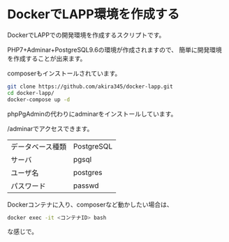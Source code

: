 DockerでLAPP環境を作成する
====

DockerでLAPPでの開発環境を作成するスクリプトです。

PHP7+Adminar+PostgreSQL9.6の環境が作成されますので、
簡単に開発環境を作成することが出来ます。

composerもインストールされています。
```bash
git clone https://github.com/akira345/docker-lapp.git
cd docker-lapp/
docker-compose up -d
```

phpPgAdminの代わりにadminarをインストールしています。

/adminarでアクセスできます。

|    |    |
|---------|---------|
|データベース種類|PostgreSQL|
|サーバ|pgsql|
|ユーザ名|postgres|
|パスワード|passwd|

Dockerコンテナに入り、composerなど動かしたい場合は、

```bash
docker exec -it <コンテナID> bash
```
な感じで。